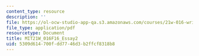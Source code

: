 ```yaml
---
content_type: resource
description: ''
file: https://ol-ocw-studio-app-qa.s3.amazonaws.com/courses/21w-016-writing-and-rhetoric-designing-meaning-fall-2016/5309d614700fdd7746d3b2ffcf8318b8_MIT21W_016F16_Essay2.pdf
file_type: application/pdf
resourcetype: Document
title: MIT21W_016F16_Essay2
uid: 5309d614-700f-dd77-46d3-b2ffcf8318b8
---
```

